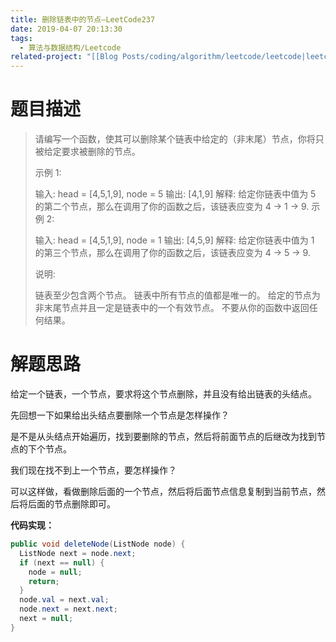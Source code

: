 ```yaml
---
title: 删除链表中的节点—LeetCode237
date: 2019-04-07 20:13:30
tags:
  - 算法与数据结构/Leetcode
related-project: "[[Blog Posts/coding/algorithm/leetcode/leetcode|leetcode]]"
---
```


# 题目描述

>请编写一个函数，使其可以删除某个链表中给定的（非末尾）节点，你将只被给定要求被删除的节点。
>
>示例 1:
>
>输入: head = \[4,5,1,9], node = 5
>输出: \[4,1,9]
>解释: 给定你链表中值为 5 的第二个节点，那么在调用了你的函数之后，该链表应变为 4 -> 1 -> 9.
>示例 2:
>
>输入: head = \[4,5,1,9], node = 1
>输出: \[4,5,9]
>解释: 给定你链表中值为 1 的第三个节点，那么在调用了你的函数之后，该链表应变为 4 -> 5 -> 9.
>
>
>说明:
>
>链表至少包含两个节点。
>链表中所有节点的值都是唯一的。
>给定的节点为非末尾节点并且一定是链表中的一个有效节点。
>不要从你的函数中返回任何结果。

<!--more-->

# 解题思路

给定一个链表，一个节点，要求将这个节点删除，并且没有给出链表的头结点。

先回想一下如果给出头结点要删除一个节点是怎样操作？

是不是从头结点开始遍历，找到要删除的节点，然后将前面节点的后继改为找到节点的下个节点。

我们现在找不到上一个节点，要怎样操作？

可以这样做，看做删除后面的一个节点，然后将后面节点信息复制到当前节点，然后将后面的节点删除即可。

**代码实现：**

```java
public void deleteNode(ListNode node) {
  ListNode next = node.next;
  if (next == null) {
    node = null;
    return;
  }
  node.val = next.val;
  node.next = next.next;
  next = null;
}
```

